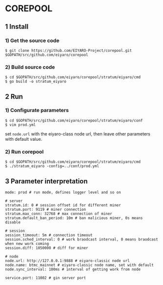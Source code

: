 COREPOOL
======

## 1 Install

### 1) Get the source code

```
$ git clone https://github.com/EIYARO-Project/corepool.git $GOPATH/src/github.com/eiyaro/corepool
```

### 2) Build source code

```
$ cd $GOPATH/src/github.com/eiyaro/corepool/stratum/eiyaro/cmd
$ go build -o stratum_eiyaro
```

## 2 Run

### 1) Configurate parameters

```
$ cd $GOPATH/src/github.com/eiyaro/corepool/stratum/eiyaro/conf
$ vim prod.yml
```

set `node.url` with the eiyaro-class node url, then leave other parameters with default value.

### 2) Run corepool

```
$ cd $GOPATH/src/github.com/eiyaro/corepool/stratum/eiyaro/cmd
$ ./stratum_eiyaro -config=../conf/prod.yml
```

## 3 Parameter interpretation

```
mode: prod # run mode, defines logger level and so on

# server
stratum.id: 0 # session offset id for different miner
stratum.port: 9119 # miner connection
stratum.max_conn: 32768 # max connection of miner
stratum.default_ban_period: 10m # ban malicious miner, 0s means disable

# session
session_timeout: 5m # connection timeout
session.sched_interval: 0 # work braodcast interval, 0 means braodcast when new work coming
session.diff: 1050000 # diff for miner

# node
node.url: http://127.0.0.1:9888 # eiyaro-classic node url
node.name: btmc_mainnet # eiyaro-classic node name, set with default
node.sync_interval: 100ms # interval of getting work from node

service.port: 11002 # gin server port
```
